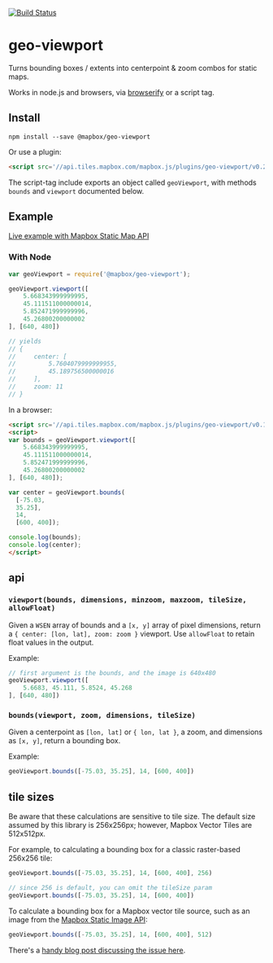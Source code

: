 [![Build Status](https://travis-ci.com/mapbox/geo-viewport.svg)](https://travis-ci.com/mapbox/geo-viewport)

# geo-viewport

Turns bounding boxes / extents into centerpoint & zoom
combos for static maps.

Works in node.js and browsers, via [browserify](http://browserify.org/)
or a script tag.

## Install

    npm install --save @mapbox/geo-viewport

Or use a plugin:

```html
<script src='//api.tiles.mapbox.com/mapbox.js/plugins/geo-viewport/v0.2.1/geo-viewport.js'></script>
```

The script-tag include exports an object called `geoViewport`,
with methods `bounds` and `viewport` documented below.

## Example

[Live example with Mapbox Static Map API](https://www.mapbox.com/mapbox.js/example/v1.0.0/static-map-from-bounds-with-geo-viewport/)

### With Node

```js
var geoViewport = require('@mapbox/geo-viewport');

geoViewport.viewport([
    5.668343999999995,
    45.111511000000014,
    5.852471999999996,
    45.26800200000002
], [640, 480])

// yields
// {
//     center: [
//         5.7604079999999955,
//         45.189756500000016
//     ],
//     zoom: 11
// }
```

In a browser:

```html
<script src='//api.tiles.mapbox.com/mapbox.js/plugins/geo-viewport/v0.1.1/geo-viewport.js'></script>
<script>
var bounds = geoViewport.viewport([
    5.668343999999995,
    45.111511000000014,
    5.852471999999996,
    45.26800200000002
], [640, 480]);

var center = geoViewport.bounds(
  [-75.03,
  35.25],
  14,
  [600, 400]);

console.log(bounds);
console.log(center);
</script>
```

## api

### `viewport(bounds, dimensions, minzoom, maxzoom, tileSize, allowFloat)`

Given a `WSEN` array of bounds and a `[x, y]` array of pixel dimensions, return a `{ center: [lon, lat], zoom: zoom }` viewport. Use `allowFloat` to retain float values in the output.

Example:

```js
// first argument is the bounds, and the image is 640x480
geoViewport.viewport([
    5.6683, 45.111, 5.8524, 45.268
], [640, 480])
```

### `bounds(viewport, zoom, dimensions, tileSize)`

Given a centerpoint as `[lon, lat]` or `{ lon, lat }`, a zoom,
and dimensions as `[x, y]`, return a bounding box.

Example:

```js
geoViewport.bounds([-75.03, 35.25], 14, [600, 400])
```

## tile sizes

Be aware that these calculations are sensitive to tile size. The default size assumed by this library is 256x256px; however, Mapbox Vector Tiles are 512x512px.

For example, to calculating a bounding box for a classic raster-based 256x256 tile:

```js
geoViewport.bounds([-75.03, 35.25], 14, [600, 400], 256)

// since 256 is default, you can omit the tileSize param
geoViewport.bounds([-75.03, 35.25], 14, [600, 400])
```

To calculate a bounding box for a Mapbox vector tile source, such as an image from the [Mapbox Static Image API](https://www.mapbox.com/api-documentation/#static):

```js
geoViewport.bounds([-75.03, 35.25], 14, [600, 400], 512)
```

There's a [handy blog post discussing the issue here](https://www.mapbox.com/blog/512px-map-tile).
